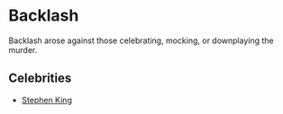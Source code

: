 # Backlash

Backlash arose against those celebrating, mocking, or downplaying the murder.

## Celebrities

- [Stephen King](backlash/stephen-king.md)
